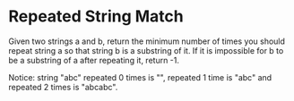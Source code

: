 # Repeated String Match

Given two strings a and b, return the minimum number of times you should repeat string a so that string b is a substring of it. If it is impossible for b​​​​​​ to be a substring of a after repeating it, return -1.

Notice: string "abc" repeated 0 times is "", repeated 1 time is "abc" and repeated 2 times is "abcabc".
